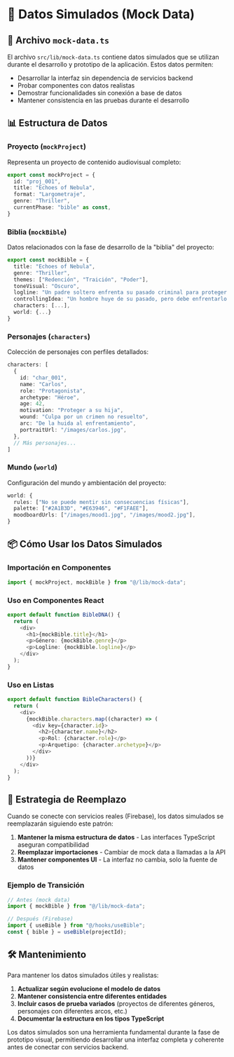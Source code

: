 # 🧪 Datos Simulados (Mock Data)

## 📁 Archivo `mock-data.ts`

El archivo `src/lib/mock-data.ts` contiene datos simulados que se utilizan durante el desarrollo y prototipo de la aplicación. Estos datos permiten:

- Desarrollar la interfaz sin dependencia de servicios backend
- Probar componentes con datos realistas
- Demostrar funcionalidades sin conexión a base de datos
- Mantener consistencia en las pruebas durante el desarrollo

## 📊 Estructura de Datos

### Proyecto (`mockProject`)
Representa un proyecto de contenido audiovisual completo:

```typescript
export const mockProject = {
  id: "proj_001",
  title: "Echoes of Nebula",
  format: "Largometraje",
  genre: "Thriller",
  currentPhase: "bible" as const,
}
```

### Biblia (`mockBible`)
Datos relacionados con la fase de desarrollo de la "biblia" del proyecto:

```typescript
export const mockBible = {
  title: "Echoes of Nebula",
  genre: "Thriller",
  themes: ["Redención", "Traición", "Poder"],
  toneVisual: "Oscuro",
  logline: "Un padre soltero enfrenta su pasado criminal para proteger a su hija.",
  controllingIdea: "Un hombre huye de su pasado, pero debe enfrentarlo para salvar a su hija.",
  characters: [...],
  world: {...}
}
```

### Personajes (`characters`)
Colección de personajes con perfiles detallados:

```typescript
characters: [
  {
    id: "char_001",
    name: "Carlos",
    role: "Protagonista",
    archetype: "Héroe",
    age: 42,
    motivation: "Proteger a su hija",
    wound: "Culpa por un crimen no resuelto",
    arc: "De la huida al enfrentamiento",
    portraitUrl: "/images/carlos.jpg",
  },
  // Más personajes...
]
```

### Mundo (`world`)
Configuración del mundo y ambientación del proyecto:

```typescript
world: {
  rules: ["No se puede mentir sin consecuencias físicas"],
  palette: ["#2A1B3D", "#E63946", "#F1FAEE"],
  moodboardUrls: ["/images/mood1.jpg", "/images/mood2.jpg"],
}
```

## 📦 Cómo Usar los Datos Simulados

### Importación en Componentes

```typescript
import { mockProject, mockBible } from "@/lib/mock-data";
```

### Uso en Componentes React

```typescript
export default function BibleDNA() {
  return (
    <div>
      <h1>{mockBible.title}</h1>
      <p>Género: {mockBible.genre}</p>
      <p>Logline: {mockBible.logline}</p>
    </div>
  );
}
```

### Uso en Listas

```typescript
export default function BibleCharacters() {
  return (
    <div>
      {mockBible.characters.map((character) => (
        <div key={character.id}>
          <h2>{character.name}</h2>
          <p>Rol: {character.role}</p>
          <p>Arquetipo: {character.archetype}</p>
        </div>
      ))}
    </div>
  );
}
```

## 🔄 Estrategia de Reemplazo

Cuando se conecte con servicios reales (Firebase), los datos simulados se reemplazarán siguiendo este patrón:

1. **Mantener la misma estructura de datos** - Las interfaces TypeScript aseguran compatibilidad
2. **Reemplazar importaciones** - Cambiar de mock data a llamadas a la API
3. **Mantener componentes UI** - La interfaz no cambia, solo la fuente de datos

### Ejemplo de Transición

```typescript
// Antes (mock data)
import { mockBible } from "@/lib/mock-data";

// Después (Firebase)
import { useBible } from "@/hooks/useBible";
const { bible } = useBible(projectId);
```

## 🛠 Mantenimiento

Para mantener los datos simulados útiles y realistas:

1. **Actualizar según evolucione el modelo de datos**
2. **Mantener consistencia entre diferentes entidades**
3. **Incluir casos de prueba variados** (proyectos de diferentes géneros, personajes con diferentes arcos, etc.)
4. **Documentar la estructura en los tipos TypeScript**

Los datos simulados son una herramienta fundamental durante la fase de prototipo visual, permitiendo desarrollar una interfaz completa y coherente antes de conectar con servicios backend.